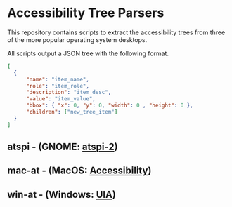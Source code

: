 # Accessibility Tree Parsers

This repository contains scripts to extract the accessibility trees from three of the more popular operating system desktops.

All scripts output a JSON tree with the following format.

```json
[
  {
      "name": "item_name",
      "role": "item_role",
      "description": "item_desc",
      "value": "item_value",
      "bbox": { "x": 0, "y": 0, "width": 0 , "height": 0 },
      "children": ["new_tree_item"]
  }
]
```

## atspi - (GNOME: [atspi-2](https://docs.gtk.org/atspi2/))

## mac-at - (MacOS: [Accessibility](https://developer.apple.com/documentation/accessibility))

## win-at - (Windows: [UIA](https://learn.microsoft.com/en-us/dotnet/framework/ui-automation/ui-automation-overview))
